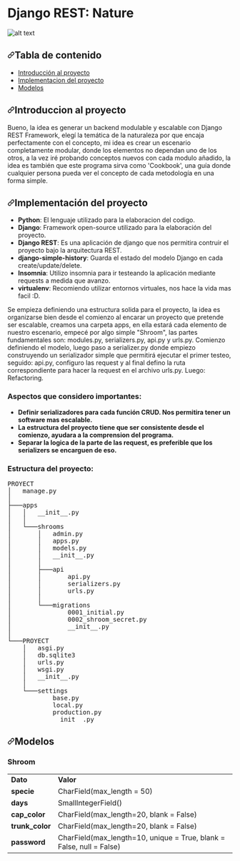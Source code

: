 <h1> Django REST: Nature </h1>

![alt text](https://github.com/NicolasMuras/Django_REST_Nature/blob/main/images/elements_0.jpg?raw=true)

<h2><a id="user-content-tabla-de-contenido" class="anchor" aria-hidden="true" href="#tabla-de-contenido"><svg class="octicon octicon-link" viewBox="0 0 16 16" version="1.1" width="16" height="16" aria-hidden="true"><path fill-rule="evenodd" d="M7.775 3.275a.75.75 0 001.06 1.06l1.25-1.25a2 2 0 112.83 2.83l-2.5 2.5a2 2 0 01-2.83 0 .75.75 0 00-1.06 1.06 3.5 3.5 0 004.95 0l2.5-2.5a3.5 3.5 0 00-4.95-4.95l-1.25 1.25zm-4.69 9.64a2 2 0 010-2.83l2.5-2.5a2 2 0 012.83 0 .75.75 0 001.06-1.06 3.5 3.5 0 00-4.95 0l-2.5 2.5a3.5 3.5 0 004.95 4.95l1.25-1.25a.75.75 0 00-1.06-1.06l-1.25 1.25a2 2 0 01-2.83 0z"></path></svg></a>Tabla de contenido
</h2>
<ul>
  <li><a href="#introduccion-al-proyecto">Introducción al proyecto</a></li>
  <li><a href="#implementaci%C3%B3n-del-proyecto">Implementacion del proyecto</a></li>
  <li><a href="#modelos">Modelos</a></li>
</ul>

<h2><a id="user-content-introduccion-al-proyecto" class="anchor" aria-hidden="true" href="#introduccion-al-proyecto"><svg class="octicon octicon-link" viewBox="0 0 16 16" version="1.1" width="16" height="16" aria-hidden="true"><path fill-rule="evenodd" d="M7.775 3.275a.75.75 0 001.06 1.06l1.25-1.25a2 2 0 112.83 2.83l-2.5 2.5a2 2 0 01-2.83 0 .75.75 0 00-1.06 1.06 3.5 3.5 0 004.95 0l2.5-2.5a3.5 3.5 0 00-4.95-4.95l-1.25 1.25zm-4.69 9.64a2 2 0 010-2.83l2.5-2.5a2 2 0 012.83 0 .75.75 0 001.06-1.06 3.5 3.5 0 00-4.95 0l-2.5 2.5a3.5 3.5 0 004.95 4.95l1.25-1.25a.75.75 0 00-1.06-1.06l-1.25 1.25a2 2 0 01-2.83 0z"></path></svg></a>Introduccion al proyecto</h2>

Bueno, la idea es generar un backend modulable y escalable con Django REST Framework, elegí la temática de la naturaleza por que encaja perfectamente con el concepto, mi idea es crear un escenario completamente modular, donde los elementos no dependan uno de los otros, a la vez iré probando conceptos nuevos con cada modulo añadido, la idea es también que este programa sirva como 'Cookbook', una guía donde cualquier persona pueda ver el concepto de cada metodología en una forma simple.

<h2><a id="user-content-implementación-del-proyecto" class="anchor" aria-hidden="true" href="#implementación-del-proyecto"><svg class="octicon octicon-link" viewBox="0 0 16 16" version="1.1" width="16" height="16" aria-hidden="true"><path fill-rule="evenodd" d="M7.775 3.275a.75.75 0 001.06 1.06l1.25-1.25a2 2 0 112.83 2.83l-2.5 2.5a2 2 0 01-2.83 0 .75.75 0 00-1.06 1.06 3.5 3.5 0 004.95 0l2.5-2.5a3.5 3.5 0 00-4.95-4.95l-1.25 1.25zm-4.69 9.64a2 2 0 010-2.83l2.5-2.5a2 2 0 012.83 0 .75.75 0 001.06-1.06 3.5 3.5 0 00-4.95 0l-2.5 2.5a3.5 3.5 0 004.95 4.95l1.25-1.25a.75.75 0 00-1.06-1.06l-1.25 1.25a2 2 0 01-2.83 0z"></path></svg></a>Implementación del proyecto</h2>
<ul>
<li><strong>Python</strong>: El lenguaje utilizado para la elaboracion del codigo.</li>
<li><strong>Django</strong>: Framework open-source utilizado para la elaboración del proyecto.</li>
<li><strong>Django REST</strong>: Es una aplicación de django que nos permitira contruir el proyecto bajo la arquitectura REST.</li>
<li><strong>django-simple-history</strong>: Guarda el estado del modelo Django en cada create/update/delete.</li>
<li><strong>Insomnia</strong>: Utilizo insomnia para ir testeando la aplicación mediante requests a medida que avanzo.</li>
<li><strong>virtualenv</strong>: Recomiendo utilizar entornos virtuales, nos hace la vida mas facil :D.</li>
</ul>

Se empieza definiendo una estructura solida para el proyecto, la idea es organizarse bien desde el comienzo al encarar un proyecto que pretende ser escalable, creamos una carpeta apps, en ella estará cada elemento de nuestro escenario, empecé por algo simple "Shroom", las partes fundamentales son: modules.py, serializers.py, api.py y urls.py.
Comienzo definiendo el modelo, luego paso a serializer.py donde empiezo construyendo un serializador simple que permitirá ejecutar el primer testeo, seguido: api.py, configuro las request y al final defino la ruta correspondiente para hacer la request en el archivo urls.py. Luego: Refactoring.

<h3>Aspectos que considero importantes:</h3>
<ul>
<li><strong>Definir serializadores para cada función CRUD. Nos permitira tener un software mas escalable.</strong></li>
<li><strong>La estructura del proyecto tiene que ser consistente desde el comienzo, ayudara a la comprension del programa.</strong></li>
<li><strong>Separar la logica de la parte de las request, es preferible que los serializers se encarguen de eso.</strong></li>
</ul>

<h3>Estructura del proyecto:</h3>

<pre>
PROYECT
│   manage.py
│
├───apps
│   │   __init__.py
│   │
│   └───shrooms
│       │   admin.py
│       │   apps.py
│       │   models.py
│       │   __init__.py
│       │
│       ├───api
│       │       api.py
│       │       serializers.py
│       │       urls.py
│       │
│       └───migrations
│               0001_initial.py
│               0002_shroom_secret.py
│               __init__.py
│
└───PROYECT
    │   asgi.py
    │   db.sqlite3
    │   urls.py
    │   wsgi.py
    │   __init__.py
    │
    └───settings
            base.py
            local.py
            production.py
            __init__.py
</pre>

<h2><a id="user-content-modelos" class="anchor" aria-hidden="true" href="#modelos"><svg class="octicon octicon-link" viewBox="0 0 16 16" version="1.1" width="16" height="16" aria-hidden="true"><path fill-rule="evenodd" d="M7.775 3.275a.75.75 0 001.06 1.06l1.25-1.25a2 2 0 112.83 2.83l-2.5 2.5a2 2 0 01-2.83 0 .75.75 0 00-1.06 1.06 3.5 3.5 0 004.95 0l2.5-2.5a3.5 3.5 0 00-4.95-4.95l-1.25 1.25zm-4.69 9.64a2 2 0 010-2.83l2.5-2.5a2 2 0 012.83 0 .75.75 0 001.06-1.06 3.5 3.5 0 00-4.95 0l-2.5 2.5a3.5 3.5 0 004.95 4.95l1.25-1.25a.75.75 0 00-1.06-1.06l-1.25 1.25a2 2 0 01-2.83 0z"></path></svg></a>Modelos</h2>

<h3>Shroom</h3>

<table>
  <tbody><tr>
   <td><strong>Dato</strong>
   </td>
   <td><strong>Valor</strong>
   </td>
  </tr>
  <tr>
   <td><strong>specie</strong>
   </td>
   <td>CharField(max_length = 50)
   </td>
  </tr>
  <tr>
   <td><strong>days</strong>
   </td>
   <td>SmallIntegerField()
   </td>
  </tr>
  <tr>
   <td><strong>cap_color</strong>
   </td>
   <td>CharField(max_length=20, blank = False)
   </td>
  </tr>
  <tr>
   <td><strong>trunk_color</strong>
   </td>
   <td>CharField(max_length=20, blank = False)
   </td>
  </tr>
  <tr>
   <td><strong>password</strong>
   </td>
   <td>CharField(max_length=10, unique = True, blank = False, null = False)
   </td>
  </tr>
</tbody></table>
